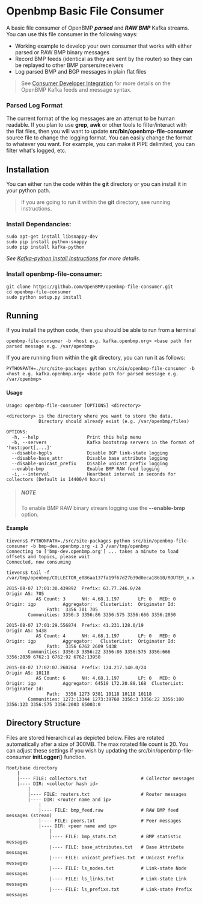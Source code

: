 Openbmp Basic File Consumer
===========================
A basic file consumer of OpenBMP ***parsed*** and ***RAW BMP*** Kafka streams.  You can use this file consumer in the following ways:

* Working example to develop your own consumer that works with either parsed or RAW BMP binary messages
* Record BMP feeds (identical as they are sent by the router) so they can be replayed to other BMP parsers/receivers
* Log parsed BMP and BGP messages in plain flat files

> See [Consumer Developer Integration](http://www.openbmp.org/#!docs/CONSUMER_DEVELOPER_INTEGRATION.md) for more details on the OpenBMP Kafka feeds and message syntax.

### Parsed Log Format
The current format of the log messages are an attempt to be human readable.  If you plan to use **grep**, **awk** or other tools to filter/interact with the flat files, then you will want to update **src/bin/openbmp-file-consumer** source file to change the logging format.  You can easily change the format to whatever you want.  For example, you can make it PIPE delimited, you can filter what's logged, etc.


Installation
------------
You can either run the code within the **git** directory or you can install it in your python path. 

> If you are going to run it within the **git** directory, see running instructions.  

### Install Dependancies:
    
    sudo apt-get install libsnappy-dev
    sudo pip install python-snappy
    sudo pip install kafka-python

*See [Kafka-python Install Instructions](http://kafka-python.readthedocs.org/en/latest/install.html) for more details.*

### Install openbmp-file-consumer:

    git clone https://github.com/OpenBMP/openbmp-file-consumer.git
    cd openbmp-file-consumer
    sudo python setup.py install


Running
-------
If you install the python code, then you should be able to run from a terminal

    openbmp-file-consumer -b <host e.g. kafka.openbmp.org> <base path for parsed message e.g. /var/openbmp>
    
If you are running from within the **git** directory, you can run it as follows:

    PYTHONPATH=./src/site-packages python src/bin/openbmp-file-consumer -b <host e.g. kafka.openbmp.org> <base path for parsed message e.g. /var/openbmp>

    
#### Usage
```
Usage: openbmp-file-consumer [OPTIONS] <directory>

<directory> is the directory where you want to store the data.
            Directory should already exist (e.g. /var/openbmp/files)

OPTIONS:
  -h, --help                  Print this help menu
  -b, --servers               Kafka bootstrap servers in the format of 'host:port[,...]'
  --disable-bgpls             Disable BGP link-state logging
  --disable-base_attr         Disable base attribute logging
  --disable-unicast_prefix    Disable unicast prefix logging
  --enable-bmp                Enable BMP RAW feed logging
  -i, --interval              Heartbeat interval in seconds for collectors (Default is 14400/4 hours)
```

> ##### NOTE
> To enable BMP RAW binary stream logging use the **--enable-bmp** option.

#### Example

```
tievens$ PYTHONPATH=./src/site-packages python src/bin/openbmp-file-consumer -b bmp-dev.openbmp.org -i 3 /var/tmp/openbmp
Connecting to ['bmp-dev.openbmp.org'] ... takes a minute to load offsets and topics, please wait
Connected, now consuming

tievens$ tail -f /var/tmp/openbmp/COLLECTOR_e086aa137fa19f67d27b39d0eca18610/ROUTER_x.x.x.x/PEER_wa1.level3.net/unicast_prefixes.txt 
 
2015-08-07 17:01:30.439892  Prefix: 63.77.246.0/24                           Origin AS: 705       
           AS Count: 3      NH: 4.68.1.197       LP: 0   MED: 0        Origin: igp          Aggregator:   ClusterList:  Originator Id: 
               Path:  3356 701 705 
        Communities: 3356:3 3356:86 3356:575 3356:666 3356:2050
 
2015-08-07 17:01:29.556874  Prefix: 41.231.128.0/19                          Origin AS: 5438      
           AS Count: 4      NH: 4.68.1.197       LP: 0   MED: 0        Origin: igp          Aggregator:   ClusterList:  Originator Id: 
               Path:  3356 6762 2609 5438 
        Communities: 3356:3 3356:22 3356:86 3356:575 3356:666 3356:2039 6762:1 6762:92 6762:13950
        
2015-08-07 17:02:07.260264  Prefix: 124.217.140.0/24                         Origin AS: 10118     
           AS Count: 6      NH: 4.68.1.197       LP: 0   MED: 0        Origin: igp          Aggregator: 64519 172.20.88.168  ClusterList:  Originator Id: 
               Path:  3356 1273 9381 10118 10118 10118 
        Communities: 1273:13344 1273:39760 3356:3 3356:22 3356:100 3356:123 3356:575 3356:2003 65003:0

```

Directory Structure
-------------------
Files are stored hierarchical as depicted below.  Files are rotated automatically after a size of 300MB. The max rotated file count is 20.  You can adjust these settings if you wish by updating the src/bin/openbmp-file-consumer **initLogger**() function. 

    Root/base directory
        |
        |---- FILE: collectors.txt                    # Collector messages
        |---- DIR: <collector hash id>
            |
            |---- FILE: routers.txt                   # Router messages
            |---- DIR: <router name and ip>
                |
                |---- FILE: bmp_feed.raw              # RAW BMP feed messages (stream)
                |---- FILE: peers.txt                 # Peer messages
                |---- DIR: <peer name and ip>
                    |
                    |---- FILE: bmp_stats.txt         # BMP statistic messages
                    |---- FILE: base_attributes.txt   # Base Attribute messages
                    |---- FILE: unicast_prefixes.txt  # Unicast Prefix messages
                    |---- FILE: ls_nodes.txt          # Link-state Node messages
                    |---- FILE: ls_links.txt          # Link-state Link messages
                    |---- FILE: ls_prefixs.txt        # Link-state Prefix messages
                    

